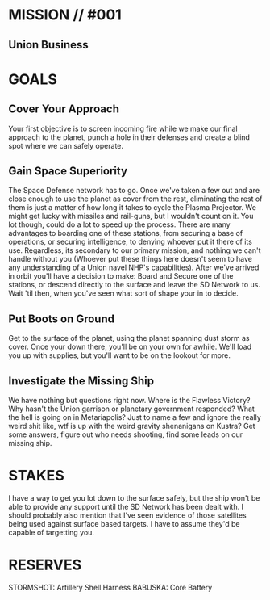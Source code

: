 # MISSION // #001
## Union Business
# GOALS
## Cover Your Approach
  Your first objective is to screen incoming fire while we make our final approach to the planet, punch a hole in their defenses and create a blind spot where we can safely operate.
  
## Gain Space Superiority
The Space Defense network has to go.  Once we've taken a few out and are close enough to use the planet as cover from the rest, eliminating the rest of them is just a matter of how long it takes to cycle the Plasma Projector.  We might get lucky with missiles and rail-guns, but I wouldn't count on it.  You lot though, could do a lot to speed up the process.  There are many advantages to boarding one of these stations, from securing a base of operations, or securing intelligence, to denying whoever put it there of its use.  Regardless, its secondary to our primary mission, and nothing we can't handle without you (Whoever put these things here doesn't seem to have any understanding of a Union navel NHP's capabilities).  After we've arrived in orbit you'll have a decision to make:  Board and Secure one of the stations, or descend directly to the surface and leave the SD Network to us.  Wait 'til then, when you've seen what sort of shape your in to decide.
    
## Put Boots on Ground
Get to the surface of the planet, using the planet spanning dust storm as cover.  Once your down there, you'll be on your own for awhile.  We'll load you up with supplies, but you'll want to be on the lookout for more.

## Investigate the Missing Ship
We have nothing but questions right now.  Where is the Flawless Victory? Why hasn't the Union garrison or planetary government responded? What the hell is going on in Metariapolis?  Just to name a few and ignore the really weird shit like, wtf is up with the weird gravity shenanigans on Kustra?  Get some answers, figure out who needs shooting, find some leads on our missing ship.

# STAKES
I have a way to get you lot down to the surface safely, but the ship won't be able to provide any support until the SD Network has been dealt with.
I should probably also mention that I've seen evidence of those satellites being used against surface based targets.  I have to assume they'd be capable of targetting you.

# RESERVES
STORMSHOT: Artillery Shell Harness
BABUSKA: Core Battery
